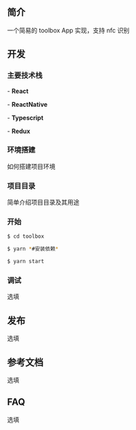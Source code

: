 ## 简介

一个简易的 toolbox App 实现，支持 nfc 识别

## 开发

### 主要技术栈

\- **React**

\- **ReactNative**

\- **Typescript**

\- **Redux**

### 环境搭建

如何搭建项目环境

### 项目目录

简单介绍项目目录及其用途

### 开始

```bash
$ cd toolbox

$ yarn *#安装依赖*

$ yarn start
```

### 调试

选填

## 发布

选填

## 参考文档

选填

## FAQ

选填
